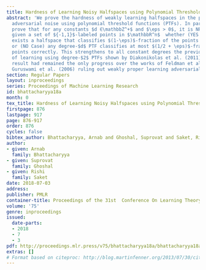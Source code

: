 ```yaml
---
title: Hardness of Learning Noisy Halfspaces using Polynomial Thresholds
abstract: 'We prove the hardness of weakly learning halfspaces in the presence of
  adversarial noise using polynomial threshold functions (PTFs). In particular, we
  prove that for any constants $d ∈\mathbbZ^+$ and $\eps > 0$, it is NP-hard to decide:
  given a set of ${-1,1}$-labeled points in $\mathbbR^n$  whether (YES Case) there
  exists a halfspace that classifies $(1-\eps)$-fraction of the points correctly,
  or (NO Case) any degree-$d$ PTF classifies at most $(1/2 + \eps)$-fraction of the
  points correctly. This strengthens to all constant degrees the previous NP-hardness
  of learning using degree-$2$ PTFs shown by Diakonikolas et al. (2011). The latter
  result had remained the only progress over the works of Feldman et al. (2006) and
  Guruswami et al. (2006) ruling out weakly proper learning adversarially noisy halfspaces.'
section: Regular Papers
layout: inproceedings
series: Proceedings of Machine Learning Research
id: bhattacharyya18a
month: 0
tex_title: Hardness of Learning Noisy Halfspaces using Polynomial Thresholds
firstpage: 876
lastpage: 917
page: 876-917
order: 876
cycles: false
bibtex_author: Bhattacharyya, Arnab and Ghoshal, Suprovat and Saket, Rishi
author:
- given: Arnab
  family: Bhattacharyya
- given: Suprovat
  family: Ghoshal
- given: Rishi
  family: Saket
date: 2018-07-03
address: 
publisher: PMLR
container-title: Proceedings of the 31st  Conference On Learning Theory
volume: '75'
genre: inproceedings
issued:
  date-parts:
  - 2018
  - 7
  - 3
pdf: http://proceedings.mlr.press/v75/bhattacharyya18a/bhattacharyya18a.pdf
extras: []
# Format based on citeproc: http://blog.martinfenner.org/2013/07/30/citeproc-yaml-for-bibliographies/
---
```

